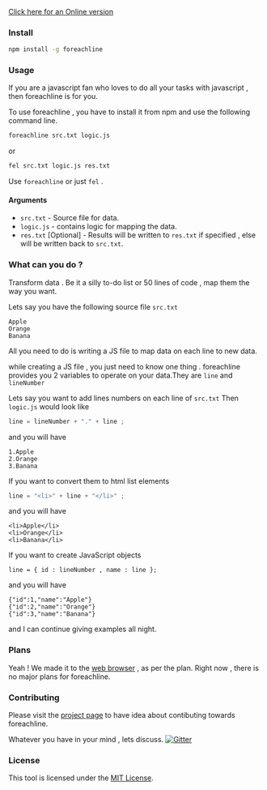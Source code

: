 [Click here for an Online version](http://scriptnull.github.io/foreachline)

### Install 
```bash 
npm install -g foreachline
```

### Usage 
If you are a javascript fan who loves to do all your tasks with javascript , then foreachline is for you. 

To use foreachline , you have to install it from npm and use the following command line.

```bash 
foreachline src.txt logic.js 
```
or 

```bash 
fel src.txt logic.js res.txt
```
Use ``foreachline`` or just ``fel`` .

#### Arguments 
- ``src.txt`` - Source file for data.
- ``logic.js`` - contains logic for mapping the data.
- ``res.txt`` [Optional] - Results will be written to ``res.txt`` if specified , else will be written back to ``src.txt``.

### What can you do ? 
 Transform data . Be it a silly to-do list or 50 lines of code , map them  the way you want. 
 
 Lets say you have the following source file ``src.txt``
 ```
Apple
Orange
Banana
 ```
 All you need to do is writing a JS file to map data on each line to new data. 
 
 while creating a JS file , you just need to know one thing . foreachline provides you 2 variables to operate on your data.They are ``line`` and ``lineNumber``
 
 Lets say you want to add lines numbers on each line of ``src.txt``
 Then ``logic.js`` would look like 
 ```javascript 
 line = lineNumber + "." + line ;
 ```
 and you will have 
 ```
1.Apple
2.Orange
3.Banana
```

 If you want to convert them to html list elements
```javascript
line = "<li>" + line + "</li>" ; 
```
and you will have 
```
<li>Apple</li>
<li>Orange</li>
<li>Banana</li>
```

If you want to create JavaScript objects 
```javasctipt 
line = { id : lineNumber , name : line };
```
and you will have 
```
{"id":1,"name":"Apple"}
{"id":2,"name":"Orange"}
{"id":3,"name":"Banana"}
```

and I can continue giving examples all night.


### Plans 
Yeah ! We made it to the [web browser](http://scriptnull.github.io/foreachline)  , as per the plan. Right now , there is no  major plans for foreachline. 

### Contributing 
Please visit the [project page](http://scriptnull.github.io/foreachline/#/contribute) to have idea about contibuting towards foreachline.

Whatever you have in your mind , lets discuss. [![Gitter](https://badges.gitter.im/Join%20Chat.svg)](https://gitter.im/scriptnull/foreachline?utm_source=badge&utm_medium=badge&utm_campaign=pr-badge)

### License 
This tool is licensed under the [MIT License](https://github.com/scriptnull/foreachline/blob/master/LICENSE). 
